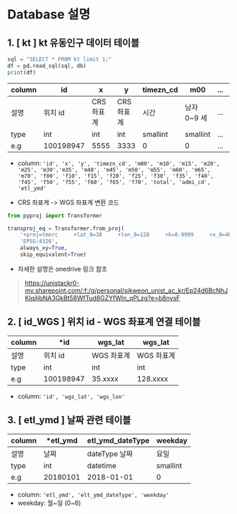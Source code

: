 # Database 설명

## 1. [ kt ] kt 유동인구 데이터 테이블 

```python
sql = "SELECT * FROM kt limit 1;"
df = pd.read_sql(sql, db)
print(df)
```


|column|id|x|y|timezn_cd|m00|...|total|admi_cd|etl_ymd|
|---|---|---|---|---|---|---|---|---|---|
|설명|위치 id|CRS 좌표계|CRS 좌표계|시간|남자 0~9 세|...|총 인원|행정동 코드|날짜|
|type|int|int|int|smallint|smallint|...|smallint|int|int|
|e.g|100198947|5555|3333|0|0|...|123|31140530|20180101|

- column: ``` 'id', 'x', 'y', 'timezn_cd', 'm00', 'm10', 'm15', 'm20', 'm25', 'm30','m35', 'm40', 'm45', 'm50', 'm55', 'm60', 'm65', 'm70', 'f00', 'f10', 'f15', 'f20', 'f25', 'f30', 'f35', 'f40', 'f45', 'f50', 'f55', 'f60', 'f65', 'f70', 'total', 'admi_cd', 'etl_ymd' ```

- CRS 좌표계 -> WGS 좌표계 변환 코드
``` python
from pyproj import Transformer

transproj_eq = Transformer.from_proj(
    '+proj=tmerc     +lat_0=38     +lon_0=128     +k=0.9999     +x_0=400000     +y_0=600000     +ellps=bessel     +towgs84=-115.8,474.99,674.11,1.16,-2.31,-1.63,6.43 +units=m +no_defs',
    'EPSG:4326',
    always_xy=True,
    skip_equivalent=True)
```
- 자세한 설명은 onedrive 링크 참조
> https://unistackr0-my.sharepoint.com/:f:/g/personal/sjkweon_unist_ac_kr/Ep24d6BcNhJKlqjIjbNA3GkBt58WfTud8GZYfWIn_qPLzg?e=b8nysF

## 2. [ id_WGS ] 위치 id - WGS 좌표계 연결 테이블
|column|*id|wgs_lat|wgs_lat|
|---|---|---|---|
|설명|위치 id|WGS 좌표계|WGS 좌표계|
|type|int|int|int|
|e.g|100198947|35.xxxx|128.xxxx|

- column: ``` 'id', 'wgs_lat', 'wgs_lon' ```

## 3. [ etl_ymd ] 날짜 관련 테이블

|column|*etl_ymd|etl_ymd_dateType|weekday|
|---|---|---|---|
|설명|날짜|dateType 날짜|요일|
|type|int|datetime|smallint|
|e.g|20180101|2018-01-01|0|

- column: ``` 'etl_ymd', 'elt_ymd_dateType', 'weekday' ```
- weekday: 월~일 (0~6)




